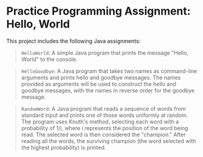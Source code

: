 # Practice Programming Assignment: Hello, World

This project includes the following Java assignments:
> `HelloWorld`: A simple Java program that prints the message "Hello, World" to the console.

> `HelloGoodbye`: A Java program that takes two names as command-line arguments and prints hello and goodbye messages. The names provided as arguments will be used to construct the hello and goodbye messages, with the names in reverse order for the goodbye message.

> `RandomWord`: A Java program that reads a sequence of words from standard input and prints one of those words uniformly at random. The program uses Knuth's method, selecting each word with a probability of 1/i, where i represents the position of the word being read. The selected word is then considered the "champion." After reading all the words, the surviving champion (the word selected with the highest probability) is printed.
